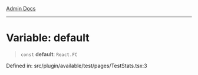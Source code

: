 [Admin Docs](/)

***

# Variable: default

> `const` **default**: `React.FC`

Defined in: src/plugin/available/test/pages/TestStats.tsx:3
